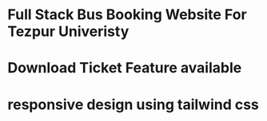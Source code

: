 ﻿# Full Stack Bus Booking Website For Tezpur Univeristy
# Download Ticket Feature available
# responsive design using tailwind css
